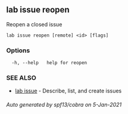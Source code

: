 ## lab issue reopen

Reopen a closed issue

```
lab issue reopen [remote] <id> [flags]
```

### Options

```
  -h, --help   help for reopen
```

### SEE ALSO

* [lab issue](lab_issue.md)	 - Describe, list, and create issues

###### Auto generated by spf13/cobra on 5-Jan-2021
